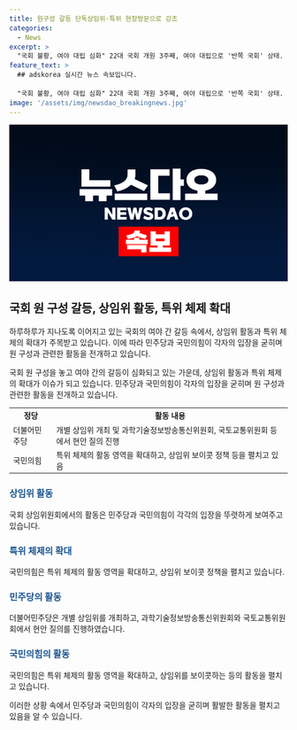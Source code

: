 ```yaml
---
title: 원구성 갈등 단독상임위·특위 현장방문으로 강조
categories:
  - News
excerpt: >
  "국회 불황, 여야 대립 심화" 22대 국회 개원 3주째, 여야 대립으로 '반쪽 국회' 상태. 더불어민주당, 상임위 단독으로 법안 심사 돌입. 국민의힘도 당내 특위 활동으로 나서며, 상임위 구성 갈등이 불거지고 있다. 국회 운영위원회에서 간사 선임 등 합의 어려움. 국민의힘, 권력 강화 및 상임위 불참 예고. 민주당, 국회의장에게 본회의 개최 압박. 상임위 명칭 갈등과 함께, 해결책 논의에도 여야 대립 지속. 국민의힘, 헌재 권한쟁의심판 청구로 대응 예고. 현안 질의, 여당과 부처 장관 등의 불참 현실화할 듯.
feature_text: >
  ## adskorea 실시간 뉴스 속보입니다.

  "국회 불황, 여야 대립 심화" 22대 국회 개원 3주째, 여야 대립으로 '반쪽 국회' 상태. 더불어민주당, 상임위 단독으로 법안 심사 돌입. 국민의힘도 당내 특위 활동으로 나서며, 상임위 구성 갈등이 불거지고 있다. 국회 운영위원회에서 간사 선임 등 합의 어려움. 국민의힘, 권력 강화 및 상임위 불참 예고. 민주당, 국회의장에게 본회의 개최 압박. 상임위 명칭 갈등과 함께, 해결책 논의에도 여야 대립 지속. 국민의힘, 헌재 권한쟁의심판 청구로 대응 예고. 현안 질의, 여당과 부처 장관 등의 불참 현실화할 듯.
image: '/assets/img/newsdao_breakingnews.jpg'
---
```


<p><img src="/assets/img/newsdao_breakingnews.jpg" alt="adskorea 속보" /></p>

<h2 data-ke-size="size26">국회 원 구성 갈등, 상임위 활동, 특위 체제 확대</h2>

<p>하루하루가 지나도록 이어지고 있는 국회의 여야 간 갈등 속에서, 상임위 활동과 특위 체제의 확대가 주목받고 있습니다. 이에 따라 민주당과 국민의힘이 각자의 입장을 굳히며 원 구성과 관련한 활동을 전개하고 있습니다.</p>

<p data-ke-size="size16">국회 원 구성을 놓고 여야 간의 갈등이 심화되고 있는 가운데, 상임위 활동과 특위 체제의 확대가 이슈가 되고 있습니다. 민주당과 국민의힘이 각자의 입장을 굳히며 원 구성과 관련한 활동을 전개하고 있습니다.</p>

<table>
  <tr>
    <th>정당</th>
    <th>활동 내용</th>
  </tr>
  <tr>
    <td>더불어민주당</td>
    <td>개별 상임위 개최 및 과학기술정보방송통신위원회, 국토교통위원회 등에서 현안 질의 진행</td>
  </tr>
  <tr>
    <td>국민의힘</td>
    <td>특위 체제의 활동 영역을 확대하고, 상임위 보이콧 정책 등을 펼치고 있음</td>
  </tr>
</table>

<h3><b><span style="color: #1a5490;">상임위 활동</span></b></h3>

<p>국회 상임위원회에서의 활동은 민주당과 국민의힘이 각각의 입장을 뚜렷하게 보여주고 있습니다.</p>

<h3><b><span style="color: #1a5490;">특위 체제의 확대</span></b></h3>

<p>국민의힘은 특위 체제의 활동 영역을 확대하고, 상임위 보이콧 정책을 펼치고 있습니다.</p>

<h3><b><span style="color: #1a5490;">민주당의 활동</span></b></h3>

<p>더불어민주당은 개별 상임위를 개최하고, 과학기술정보방송통신위원회와 국토교통위원회에서 현안 질의를 진행하였습니다.</p>

<h3><b><span style="color: #1a5490;">국민의힘의 활동</span></b></h3>

<p>국민의힘은 특위 체제의 활동 영역을 확대하고, 상임위를 보이콧하는 등의 활동을 펼치고 있습니다.</p>

<p>이러한 상황 속에서 민주당과 국민의힘이 각자의 입장을 굳히며 활발한 활동을 펼치고 있음을 알 수 있습니다.</p>

